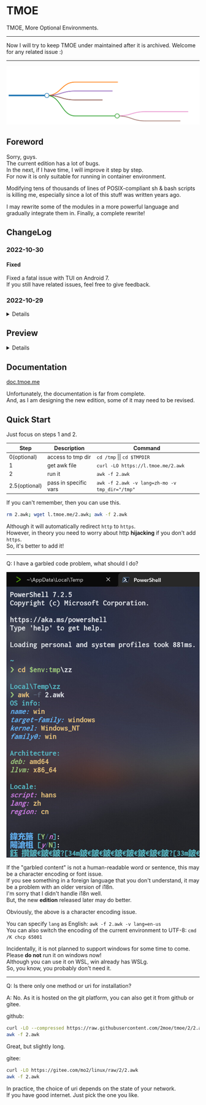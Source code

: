 # TMOE

TMOE, More Optional Environments.

--------

Now I will try to keep TMOE under maintained after it is archived.
Welcome for any related issue :)

--------

![index](./assets/map/readme_index.svg)

## Foreword

Sorry, guys.  
The current edition has a lot of bugs.  
In the next, if I have time, I will improve it step by step.  
For now it is only suitable for running in container environment.

Modifying tens of thousands of lines of POSIX-compliant sh & bash scripts is killing me, especially since a lot of this stuff was written years ago.

I may rewrite some of the modules in a more powerful language and gradually integrate them in. Finally, a complete rewrite!

## ChangeLog

### 2022-10-30

#### Fixed

Fixed a fatal issue with TUI on Android 7.  
If you still have related issues, feel free to give feedback.

### 2022-10-29

<details>

#### Fixed

Temporary fix for tui-related issues on debian-sid and fedora-rawhide.  
Note: this is only a temporary fix.  
Waiting for upstream updates is the way to go.

Half a month ago, debian-sid updated `libpopt0` to `1.19`, which caused a problem with TUI-related parts.  
This was not the fault of `libpopt0`, they fixed a memory leak.  
However, the use of the new version of `libpopt0` for the TUI-related libraries leads to invalid pointers.

Perhaps we should not discuss pointers and memory safety in changlog.

But this is an important issue for debian, and it affects the configuration package functionality of `dpkg`.

Although we are free to choose the front end of `debconf`, it is by default the TUI front end.

For tmoe's container environment, it will apply the patch automatically.  
If you are using a virtual machine, then you will need to fix it manually.

You can use `dpkg-query -W libnewt0.52 libpopt0` to check the version.  
If `libnewt0.52` is **0.52.21-6**, and `libpopt0` is **1.19+dfsg-1**, then you can run the following commands.

```sh
  _file="wrapper.tar.gz"
  _arch=$(dpkg --print-architecture)
  curl -Lo $_file "https://packages.tmoe.me/patch/debian/w/whiptail/whiptail-wrapper_0.52.21_$_arch.tar.gz"
  sudo tar -zxvf $_file -C /
  sudo /usr/local/sbin/whiptail-wrapper --init
  unlink $_file
```

ps: You can run `sudo /usr/local/sbin/whiptail-wrapper --remove` to remove it.

#### Features

Unfortunately, no new features have been added this time.

But there is good news, the ubuntu 23.04 version codename is out!  
That's Lunar Lobster (🌙🦞).  
As per usual, I would have added it and happily written it in the commit log.
However, given the stability issues, I'll probably wait a while before adding it in.

Fortunately, you can manually change the src to 23.04.  
You can use the latest 22.10 container, then run the following cmds as root.

```sh
sed -i 's@ kinetic@ lunar@g' /etc/apt/sources.list
apt update
apt dist-upgrade
```

<img src="./assets/changelog/20221029/ubuntu lunar src list.jpg"/>

It's time to experience the mysterious magic of the moon!

</details>

## Preview

<details>
<img src="assets/preview/2022-05-12_16-29-43.png" tag="locale"/>
<img src="assets/preview/2022-05-12_16-31-26.png" tag="container menu"/>
<img src="assets/preview/2022-05-12_16-32-09.png" tag="debian-xfce"/>

</details>

## Documentation

[doc.tmoe.me](https://doc.tmoe.me)

Unfortunately, the documentation is far from complete.  
And, as I am designing the new edition, some of it may need to be revised.

## Quick Start

Just focus on steps 1 and 2.

<!-- cargo r -- -t '[[Step, Description, Command]; [0(optional), "access to tmp dir"]]' -->

| Step          | Description           | Command                                        |
| ------------- | --------------------- | ---------------------------------------------- |
| 0(optional)   | access to tmp dir     | `cd /tmp` \|\| `cd $TMPDIR`                    |
| 1             | get awk file          | `curl -LO https://l.tmoe.me/2.awk`             |
| 2             | run it                | `awk -f 2.awk`                                 |
| 2.5(optional) | pass in specific vars | `awk -f 2.awk -v lang=zh-mo -v tmp_dir="/tmp"` |

If you can't remember, then you can use this.

```sh
rm 2.awk; wget l.tmoe.me/2.awk; awk -f 2.awk
```

Although it will automatically redirect `http` to `https`.  
However, in theory you need to worry about http **hijacking** if you don't add `https`.  
So, it's better to add it!

---

Q: I have a garbled code problem, what should I do?

![non-utf8](assets/about-awk/non-utf-8-environment.jpg)

If the "garbled content" is not a human-readable word or sentence, this may be a character encoding or font issue.  
If you see something in a foreign language that you don't understand, it may be a problem with an older version of i18n.  
I'm sorry that I didn't handle i18n well.  
But, the new **edition** released later may do better.

Obviously, the above is a character encoding issue.

You can specify `lang` as English: `awk -f 2.awk -v lang=en-us`  
You can also switch the encoding of the current environment to UTF-8: `cmd /K chcp 65001`

Incidentally, it is not planned to support windows for some time to come.  
Please **do not** run it on windows now!  
Although you can use it on WSL, win already has WSLg.  
So, you know, you probably don't need it.

---

Q: Is there only one method or uri for installation?

A: No. As it is hosted on the git platform, you can also get it from github or gitee.

github:

```sh
curl -LO --compressed https://raw.githubusercontent.com/2moe/tmoe/2/2.awk
awk -f 2.awk
```

Great, but slightly long.

gitee:

```sh
curl -LO https://gitee.com/mo2/linux/raw/2/2.awk
awk -f 2.awk
```

In practice, the choice of uri depends on the state of your network.  
If you have good internet. Just pick the one you like.
